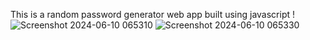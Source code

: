 This is a random password generator web app built using javascript !
![Screenshot 2024-06-10 065310](https://github.com/ph03n1xc0d3s/password-generator/assets/87862253/54c986f8-7962-424b-bfdb-fc6ca63fbfb5)
![Screenshot 2024-06-10 065330](https://github.com/ph03n1xc0d3s/password-generator/assets/87862253/aa32fd9b-0223-4933-9b56-0bff0f1f610d)
